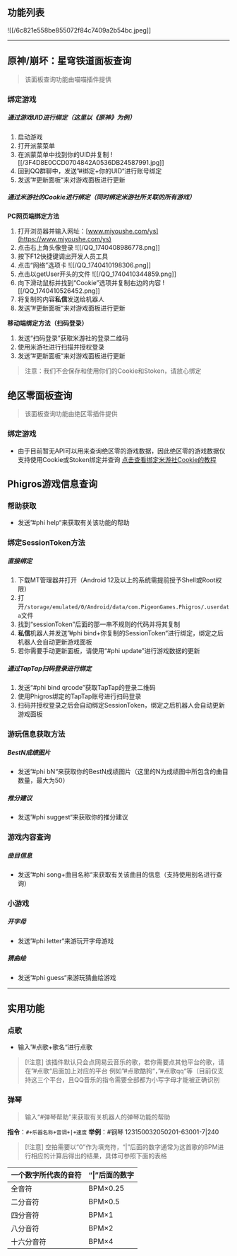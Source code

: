 ## 功能列表
![[/6c821e558be855072f84c7409a2b54bc.jpeg]]

---
## 原神/崩坏：星穹铁道面板查询

> 该面板查询功能由喵喵插件提供

### 绑定游戏
##### 通过游戏UID进行绑定（这里以《原神》为例）

1. 启动游戏
2. 打开派蒙菜单
3. 在派蒙菜单中找到你的UID并复制
![[/3F4D8E0CCD0704842A0536DB24587991.jpg]]
4. 回到QQ群聊中，发送”#绑定+你的UID“进行账号绑定
5. 发送”#更新面板“来对游戏面板进行更新

##### 通过米游社的Cookie进行绑定（同时绑定米游社所关联的所有游戏）

**PC网页端绑定方法**
1. 打开浏览器并输入网址：[www.miyoushe.com/ys](https://www.miyoushe.com/ys)
2. 点击右上角头像登录
![[/QQ_1740408986778.png]]
3. 按下F12快捷键调出开发人员工具
4. 点击“网络”选项卡
![[/QQ_1740410198306.png]]
5. 点击以getUser开头的文件
![[/QQ_1740410344859.png]]
6. 向下滑动鼠标并找到“Cookie”选项并复制右边的内容
![[/QQ_1740410526452.png]]
7. 将复制的内容**私信**发送给机器人
8. 发送”#更新面板“来对游戏面板进行更新

**移动端绑定方法（扫码登录）**
1. 发送“扫码登录”获取米游社的登录二维码
2. 使用米游社进行扫描并授权登录
3. 发送”#更新面板“来对游戏面板进行更新

> 注意：我们不会保存和使用你们的Cookie和Stoken，请放心绑定

## 绝区零面板查询

> 该面板查询功能由绝区零插件提供

### 绑定游戏

- 由于目前暂无API可以用来查询绝区零的游戏数据，因此绝区零的游戏数据仅支持使用Cookie或Stoken绑定并查询
[点击查看绑定米游社Cookie的教程](#通过米游社的Cookie进行绑定（同时绑定米游社所关联的所有游戏）)
## Phigros游戏信息查询
### 帮助获取

- 发送”#phi help“来获取有关该功能的帮助
### 绑定SessionToken方法
##### 直接绑定

1. 下载MT管理器并打开（Android 12及以上的系统需提前授予Shell或Root权限）
2. 打开`/storage/emulated/0/Android/data/com.PigeonGames.Phigros/.userdata`文件
3. 找到“sessionToken”后面的那一串不规则的代码并将其复制
4. **私信**机器人并发送”#phi bind+你复制的SessionToken“进行绑定，绑定之后机器人会自动更新游戏面板
5. 若你需要手动更新面板，请使用“#phi update”进行游戏数据的更新
##### 通过TapTap扫码登录进行绑定

1. 发送“#phi bind qrcode”获取TapTap的登录二维码
2. 使用Phigros绑定的TapTap账号进行扫码登录
3. 扫码并授权登录之后会自动绑定SessionToken，绑定之后机器人会自动更新游戏面板
### 游玩信息获取方法
##### BestN成绩图片

- 发送”#phi bN“来获取你的BestN成绩图片（这里的N为成绩图中所包含的曲目数量，最大为50）
##### 推分建议

- 发送”#phi suggest“来获取你的推分建议
### 游戏内容查询
##### 曲目信息

- 发送”#phi song+曲目名称“来获取有关该曲目的信息（支持使用别名进行查询）
### 小游戏
##### 开字母

- 发送”#phi letter“来游玩开字母游戏
##### 猜曲绘

- 发送”#phi guess“来游玩猜曲绘游戏
---
## 实用功能
### 点歌

- 输入”#点歌+歌名“进行点歌


> [!注意]
该插件默认只会点网易云音乐的歌，若你需要点其他平台的歌，请在”#点歌“后面加上对应的平台
例如”#点歌酷狗“，”#点歌qq“等（目前仅支持这三个平台，且QQ音乐的指令需要全部都为小写字母才能被正确识别

### 弹琴

> 输入“#弹琴帮助”来获取有关机器人的弹琴功能的帮助

**指令**：`#+乐器名称+音调+|+速度`
**举例**：#钢琴 123150032050201-63001-7|240
>[!注意]
空拍需要以“0”作为填充符，“|”后面的数字通常为这首歌的BPM进行相应的计算后得出的结果，具体可参照下面的表格


| 一个数字所代表的音符 | “\|”后面的数字 |
| ---------- | --------- |
| 全音符        | BPM×0.25  |
| 二分音符       | BPM×0.5   |
| 四分音符       | BPM×1     |
| 八分音符       | BPM×2     |
| 十六分音符      | BPM×4     |
